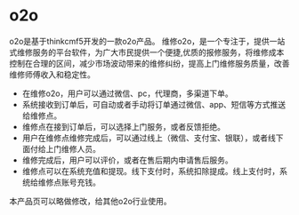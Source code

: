 # o2o
o2o是基于thinkcmf5开发的一款o2o产品。
维修o2o，是一个专注于，提供一站式维修服务的平台软件，为广大市民提供一个便捷,优质的报修服务，将维修成本控制在合理的区间，减少市场波动带来的维修纠纷，提高上门维修服务质量，改善维修师傅收入和稳定性。

* 在维修o2o，用户可以通过微信、pc，代理商，多渠道下单。
* 系统接收到订单后，可自动或者手动将订单通过微信、app、短信等方式推送给维修点。
* 维修点在接到订单后，可以选择上门服务，或者反馈拒绝。
* 用户在维修点维修完成后，可以通过线上（微信、支付宝、银联），或者线下面付给上门维修人员。
* 维修完成后，用户可以评价，或者在售后期内申请售后服务。
* 维修点可以在系统充值和提现。线下支付时，系统扣除提成。线上支付时，系统给维修点账号充钱。

本产品页可以略做修改，给其他o2o行业使用。
